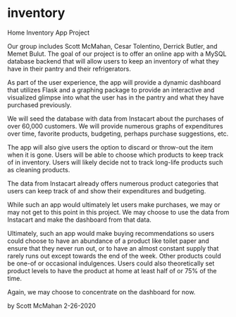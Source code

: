 # inventory

Home Inventory App Project


Our group includes Scott McMahan, Cesar Tolentino, Derrick Butler, and Memet Bulut. The goal of our project is to offer an online app with a MySQL database backend that will allow users to keep an inventory of what they have in their pantry and their refrigerators. 

As part of the user experience, the app will provide a dynamic dashboard that utilizes Flask and a graphing package to provide an interactive and visualized glimpse into what the user has in the pantry and what they have purchased previously.

We will seed the database with data from Instacart about the purchases of over 60,000 customers. We will provide numerous graphs of expenditures over time, favorite products, budgeting, perhaps purchase suggestions, etc.

The app will also give users the option to discard or throw-out the item when it is gone. Users will be able to choose which products to keep track of in inventory. Users will likely decide not to track long-life products such as cleaning products.

The data from Instacart already offers numerous product categories that users can keep track of and show their expenditures and budgeting.

While such an app would ultimately let users make purchases, we may or may not get to this point in this project. We may choose to use the data from Instacart and make the dashboard from that data.

Ultimately, such an app would make buying recommendations so users could choose to have an abundance of a product like toilet paper and ensure that they never run out, or to have an almost constant supply that rarely runs out except towards the end of the week. Other products could be one-of or occasional indulgences. Users could also theoretically set product levels to have the product at home at least half of or 75% of the time.

Again, we may choose to concentrate on the dashboard for now.

by Scott McMahan
2-26-2020
